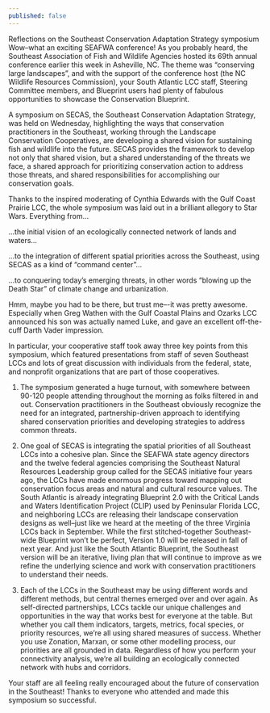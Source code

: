 ```yaml
---
published: false
---
```

Reflections on the Southeast Conservation Adaptation Strategy symposium
Wow–what an exciting SEAFWA conference! As you probably heard, the Southeast Association of Fish and Wildlife Agencies hosted its 69th annual conference earlier this week in Asheville, NC. The theme was “conserving large landscapes”, and with the support of the conference host (the NC Wildlife Resources Commission), your South Atlantic LCC staff, Steering Committee members, and Blueprint users had plenty of fabulous opportunities to showcase the Conservation Blueprint.

A symposium on SECAS, the Southeast Conservation Adaptation Strategy, was held on Wednesday, highlighting the ways that conservation practitioners in the Southeast, working through the Landscape Conservation Cooperatives, are developing a shared vision for sustaining fish and wildlife into the future. SECAS provides the framework to develop not only that shared vision, but a shared understanding of the threats we face, a shared approach for prioritizing conservation action to address those threats, and shared responsibilities for accomplishing our conservation goals.

Thanks to the inspired moderating of Cynthia Edwards with the Gulf Coast Prairie LCC, the whole symposium was laid out in a brilliant allegory to Star Wars. Everything from…

…the initial vision of an ecologically connected network of lands and waters…
 
…to the integration of different spatial priorities across the Southeast, using SECAS as a kind of “command center”…

…to conquering today’s emerging threats, in other words “blowing up the Death Star” of climate change and urbanization.

Hmm, maybe you had to be there, but trust me–-it was pretty awesome. Especially when Greg Wathen with the Gulf Coastal Plains and Ozarks LCC announced his son was actually named Luke, and gave an excellent off-the-cuff Darth Vader impression.

In particular, your cooperative staff took away three key points from this symposium, which featured presentations from staff of seven Southeast LCCs and lots of great discussion with individuals from the federal, state, and nonprofit organizations that are part of those cooperatives.

1. The symposium generated a huge turnout, with somewhere between 90-120 people attending throughout the morning as folks filtered in and out. Conservation practitioners in the Southeast obviously recognize the need for an integrated, partnership-driven approach to identifying shared conservation priorities and developing strategies to address common threats.

2. One goal of SECAS is integrating the spatial priorities of all Southeast LCCs into a cohesive plan. Since the SEAFWA state agency directors and the twelve federal agencies comprising the Southeast Natural Resources Leadership group called for the SECAS initiative four years ago, the LCCs have made enormous progress toward mapping out conservation focus areas and natural and cultural resource values. The South Atlantic is already integrating Blueprint 2.0 with the Critical Lands and Waters Identification Project (CLIP) used by Peninsular Florida LCC, and neighboring LCCs are releasing their landscape conservation designs as well–just like we heard at the meeting of the three Virginia LCCs back in September. While the first stitched-together Southeast-wide Blueprint won’t be perfect, Version 1.0 will be released in fall of next year. And just like the South Atlantic Blueprint, the Southeast version will be an iterative, living plan that will continue to improve as we refine the underlying science and work with conservation practitioners to understand their needs.

3. Each of the LCCs in the Southeast may be using different words and different methods, but central themes emerged over and over again. As self-directed partnerships, LCCs tackle our unique challenges and opportunities in the way that works best for everyone at the table. But whether you call them indicators, targets, metrics, focal species, or priority resources, we’re all using shared measures of success. Whether you use Zonation, Marxan, or some other modelling process, our priorities are all grounded in data. Regardless of how you perform your connectivity analysis, we’re all building an ecologically connected network with hubs and corridors.

Your staff are all feeling really encouraged about the future of conservation in the Southeast! Thanks to everyone who attended and made this symposium so successful.